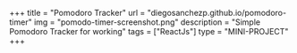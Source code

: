 +++
title = "Pomodoro Tracker"
url = "diegosanchezp.github.io/pomodoro-timer"
img = "pomodo-timer-screenshot.png"
description = "Simple Pomodoro Tracker for working"
tags = ["ReactJs"]
type = "MINI-PROJECT"
+++
